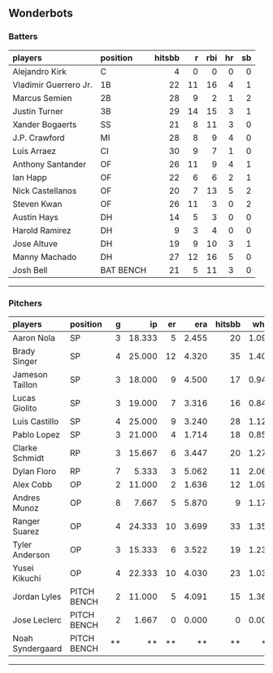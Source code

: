 ## Wonderbots

### Batters

 
|players               |position  | hitsbb|  r| rbi| hr| sb| 
|:---------------------|:---------|------:|--:|---:|--:|--:| 
|Alejandro Kirk        |C         |      4|  0|   0|  0|  0| 
|Vladimir Guerrero Jr. |1B        |     22| 11|  16|  4|  1| 
|Marcus Semien         |2B        |     28|  9|   2|  1|  2| 
|Justin Turner         |3B        |     29| 14|  15|  3|  1| 
|Xander Bogaerts       |SS        |     21|  8|  11|  3|  0| 
|J.P. Crawford         |MI        |     28|  8|   9|  4|  0| 
|Luis Arraez           |CI        |     30|  9|   7|  1|  0| 
|Anthony Santander     |OF        |     26| 11|   9|  4|  1| 
|Ian Happ              |OF        |     22|  6|   6|  2|  1| 
|Nick Castellanos      |OF        |     20|  7|  13|  5|  2| 
|Steven Kwan           |OF        |     26| 11|   3|  0|  2| 
|Austin Hays           |DH        |     14|  5|   3|  0|  0| 
|Harold Ramirez        |DH        |      9|  3|   4|  0|  0| 
|Jose Altuve           |DH        |     19|  9|  10|  3|  1| 
|Manny Machado         |DH        |     27| 12|  16|  5|  0| 
|Josh Bell             |BAT BENCH |     21|  5|  11|  3|  0| 


* * *

### Pitchers

 
|players          |position    |  g|     ip| er|   era| hitsbb|  whip| so|  w| sv| 
|:----------------|:-----------|--:|------:|--:|-----:|------:|-----:|--:|--:|--:| 
|Aaron Nola       |SP          |  3| 18.333|  5| 2.455|     20| 1.091| 21|  2|  0| 
|Brady Singer     |SP          |  4| 25.000| 12| 4.320|     35| 1.400| 12|  1|  0| 
|Jameson Taillon  |SP          |  3| 18.000|  9| 4.500|     17| 0.944| 18|  1|  0| 
|Lucas Giolito    |SP          |  3| 19.000|  7| 3.316|     16| 0.842| 23|  1|  0| 
|Luis Castillo    |SP          |  4| 25.000|  9| 3.240|     28| 1.120| 19|  2|  0| 
|Pablo Lopez      |SP          |  3| 21.000|  4| 1.714|     18| 0.857| 28|  2|  0| 
|Clarke Schmidt   |RP          |  3| 15.667|  6| 3.447|     20| 1.277| 13|  2|  0| 
|Dylan Floro      |RP          |  7|  5.333|  3| 5.062|     11| 2.062|  8|  0|  0| 
|Alex Cobb        |OP          |  2| 11.000|  2| 1.636|     12| 1.091| 10|  1|  0| 
|Andres Munoz     |OP          |  8|  7.667|  5| 5.870|      9| 1.174| 11|  2|  0| 
|Ranger Suarez    |OP          |  4| 24.333| 10| 3.699|     33| 1.356| 24|  1|  0| 
|Tyler Anderson   |OP          |  3| 15.333|  6| 3.522|     19| 1.239| 17|  0|  0| 
|Yusei Kikuchi    |OP          |  4| 22.333| 10| 4.030|     23| 1.030| 25|  1|  0| 
|Jordan Lyles     |PITCH BENCH |  2| 11.000|  5| 4.091|     15| 1.364|  7|  1|  0| 
|Jose Leclerc     |PITCH BENCH |  2|  1.667|  0| 0.000|      0| 0.000|  3|  0|  0| 
|Noah Syndergaard |PITCH BENCH | **|     **| **|    **|     **|    **| **| **| **| 


* * *


